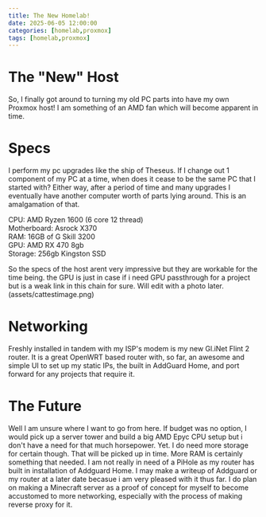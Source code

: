 ```yaml
---
title: The New Homelab!
date: 2025-06-05 12:00:00 
categories: [homelab,proxmox]
tags: [homelab,proxmox]
---
```


# The "New" Host
So, I finally got around to turning my old PC parts into have my own Proxmox host! I am something of an AMD fan which will become apparent in time.  

# Specs
I perform my pc upgrades like the ship of Theseus. If I change out 1 component of my PC at a time, when does it cease to be the same PC that I started with? Either way, after a period of time and many upgrades I eventually have another computer worth of parts lying around. This is an amalgamation of that.  
  
CPU: AMD Ryzen 1600 (6 core 12 thread)  
Motherboard: Asrock X370  
RAM: 16GB of G Skill 3200   
GPU: AMD RX 470 8gb  
Storage: 256gb Kingston SSD   
  
So the specs of the host arent very impressive but they are workable for the time being. the GPU is just in case if i need GPU passthrough for a project but is a weak link in this chain for sure. Will edit with a photo later. 
(assets/cattestimage.png)

# Networking
Freshly installed in tandem with my ISP's modem is my new Gl.iNet Flint 2 router. It is a great OpenWRT based router with, so far, an awesome and simple UI to set up my static IPs, the built in AddGuard Home, and port forward for any projects that require it.  

# The Future 
Well I am unsure where I want to go from here. If budget was no option, I would pick up a server tower and build a big AMD Epyc CPU setup but i don't have a need for that much horsepower. Yet. I do need more storage for certain though. That will be picked up in time. More RAM is certainly something that needed. I am not really in need of a PiHole as my router has built in installation of Addguard Home. I may make a writeup of Addguard or my router at a later date becasue i am very pleased with it thus far. I do plan on making a Minecraft server as a proof of concept for myself to become accustomed to more networking, especially with the process of making  reverse proxy for it. 
